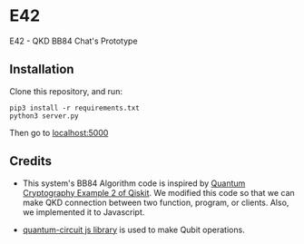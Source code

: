 # E42
E42 - QKD BB84 Chat's Prototype

## Installation
Clone this repository, and run:
```
pip3 install -r requirements.txt
python3 server.py
```
Then go to [localhost:5000](http://localhost:5000)

## Credits
* This system's BB84 Algorithm code is inspired by [Quantum Cryptography Example 2 of Qiskit](https://github.com/Qiskit/qiskit-tutorials/blob/master/community/awards/teach_me_qiskit_2018/quantum_cryptography_qkd/Quantum_Cryptography2.ipynb). We modified this code so that we can make QKD connection between two function, program, or clients. Also, we implemented it to Javascript.

* [quantum-circuit js library](https://www.npmjs.com/package/quantum-circuit) is used to make Qubit operations.